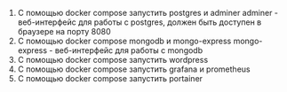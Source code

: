 1) С помощью docker compose запустить postgres и adminer
adminer - веб-интерфейс для работы с postgres, должен быть доступен в браузере на порту 8080
2) С помощью docker compose mongodb и mongo-express
mongo-express - веб-интерфейс для работы с mongodb
3) С помощью docker compose запустить wordpress
4) С помощью docker compose запустить grafana и prometheus
5) С помощью docker compose запустить portainer
